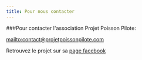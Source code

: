 ```yaml
---
title: Pour nous contacter
---
```


###Pour contacter l\'association Projet Poisson Pilote:

<mailto:contact@projetpoissonpilote.com>

Retrouvez le projet sur sa [page facebook](http://www.facebook.com/pages/Projet-Poisson-Pilote/294329844027226)